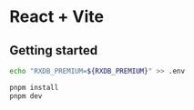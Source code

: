 # React + Vite

## Getting started

```bash
echo "RXDB_PREMIUM=${RXDB_PREMIUM}" >> .env
```

```bash
pnpm install
pnpm dev
```
